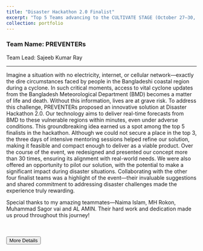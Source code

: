 ```yaml
---
title: "Disaster Hackathon 2.0 Finalist"
excerpt: "Top 5 Teams advancing to the CULTIVATE STAGE (October 27–30, 2024) at CCDB Climate Centre, Gazipur. <img src='/files/Preventers.jpg'>"
collection: portfolio
---
```


<h3> Team Name: PREVENTERs </h3>
Team Lead: Sajeeb Kumar Ray

---

Imagine a situation with no electricity, internet, or cellular network—exactly the dire circumstances faced by people in the Bangladeshi coastal region during a cyclone. In such critical moments, access to vital cyclone updates from the Bangladesh Meteorological Department (BMD) becomes a matter of life and death. Without this information, lives are at grave risk.
To address this challenge, PREVENTERs proposed an innovative solution at Disaster Hackathon 2.0. Our technology aims to deliver real-time forecasts from BMD to these vulnerable regions within minutes, even under adverse conditions.
This groundbreaking idea earned us a spot among the top 5 finalists in the hackathon. Although we could not secure a place in the top 3, the three days of intensive mentoring sessions helped refine our solution, making it feasible and compact enough to deliver as a viable product. Over the course of the event, we redesigned and presented our concept more than 30 times, ensuring its alignment with real-world needs.
We were also offered an opportunity to pilot our solution, with the potential to make a significant impact during disaster situations. Collaborating with the other four finalist teams was a highlight of the event—their invaluable suggestions and shared commitment to addressing disaster challenges made the experience truly rewarding.

Special thanks to my amazing teammates—Naima Islam, MH Rokon, Muhammad Sagor vai and AL AMIN. Their hard work and dedication made us proud throughout this journey!

<br><br>
<button class = "btn" onclick="window.location.href='https://sajeebray.github.io/files/Event-Overview-Disaster-Hackathon-2.pdf';">More Details</button>